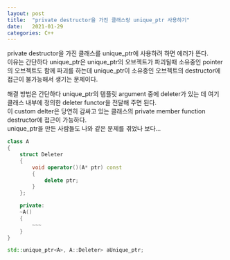 ```yaml
---
layout: post
title:  "private destructor을 가진 클래스랑 unique_ptr 사용하기"
date:   2021-01-29
categories: C++
---
```


private destructor을 가진 클래스를 unique_ptr에 사용하려 하면 에러가 뜬다.   
이유는 간단하다 unique_ptr은 unique_ptr의 오브젝트가 파괴될때 소유중인 pointer의 오브젝트도 함께 파괴를 하는데 unique_ptr이 소유중인 오브젝트의 destructor에 접근이 불가능해서 생기는 문제이다.   

해결 방법은 간단하다 unique_ptr의 템플릿 argument 중에 deleter가 있는 데 여기 클래스 내부에 정의한 deleter functor을 전달해 주면 된다.   
이 custom delter은 당연히 감싸고 있는 클래스의 private member function destructor에 접근이 가능하다.   
unique_ptr을 만든 사람들도 나와 같은 문제를 겪었나 보다...   

```c++
class A
{
    struct Deleter
    {
        void operator()(A* ptr) const
        {
            delete ptr;
        }
    };

    private:
    ~A()
    {
        ~~~
    }
}

std::unique_ptr<A>, A::Deleter> aUnique_ptr;
```